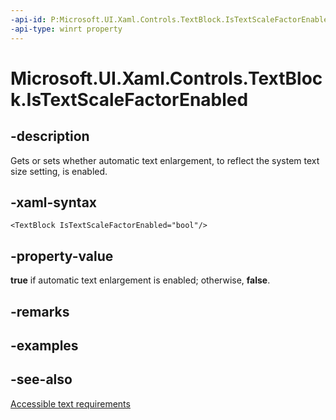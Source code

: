 ```yaml
---
-api-id: P:Microsoft.UI.Xaml.Controls.TextBlock.IsTextScaleFactorEnabled
-api-type: winrt property
---
```


<!-- Property syntax
public bool IsTextScaleFactorEnabled { get;  set; }
-->

# Microsoft.UI.Xaml.Controls.TextBlock.IsTextScaleFactorEnabled

## -description
Gets or sets whether automatic text enlargement, to reflect the system text size setting, is enabled.

## -xaml-syntax
```xaml
<TextBlock IsTextScaleFactorEnabled="bool"/>
```


## -property-value
**true** if automatic text enlargement is enabled; otherwise, **false**.

## -remarks

## -examples

## -see-also
[Accessible text requirements](/windows/uwp/accessibility/accessible-text-requirements)
